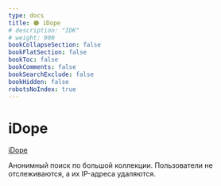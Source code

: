 ```yaml
---
type: docs
title: 🟠 iDope
# description: "IDK"
# weight: 900
bookCollapseSection: false
bookFlatSection: false
bookToc: false
bookComments: false
bookSearchExclude: false
bookHidden: false
robotsNoIndex: true
---
```


# iDope

[iDope](https://idope.se/?nt)

Анонимный поиск по большой коллекции. Пользователи не отслеживаются, а их IP-адреса удаляются.
